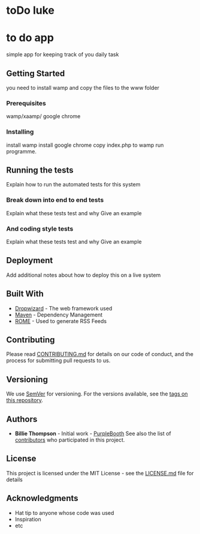 # toDo luke
# to do app
simple app for keeping track of you daily task
## Getting Started
you need to install wamp and copy the files to the www folder
### Prerequisites
wamp/xaamp/
google chrome
### Installing
install wamp 
install google chrome
copy index.php to wamp
run programme.
## Running the tests
Explain how to run the automated tests for this system
### Break down into end to end tests
Explain what these tests test and why
Give an example
### And coding style tests
Explain what these tests test and why
Give an example
## Deployment
Add additional notes about how to deploy this on a live system
## Built With
* [Dropwizard](http://www.dropwizard.io/1.0.2/docs/) - The web framework used
* [Maven](https://maven.apache.org/) - Dependency Management
* [ROME](https://rometools.github.io/rome/) - Used to generate RSS Feeds
## Contributing
Please read [CONTRIBUTING.md](https://gist.github.com/PurpleBooth/b24679402957c63ec426) for details on our code of conduct, and the process for submitting pull requests to us.
## Versioning
We use [SemVer](http://semver.org/) for versioning. For the versions available, see the [tags on this repository](https://github.com/your/project/tags).
## Authors
* **Billie Thompson** - Initial work - [PurpleBooth](https://github.com/PurpleBooth)
See also the list of [contributors](https://github.com/your/project/contributors) who participated in this project.
## License
This project is licensed under the MIT License - see the [LICENSE.md](LICENSE.md) file for details
## Acknowledgments
* Hat tip to anyone whose code was used
* Inspiration
* etc
